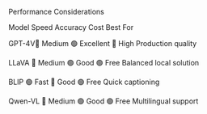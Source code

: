 Performance Considerations

Model	 Speed	  Accuracy	      Cost	       Best For

GPT-4V🔸 Medium	  🟢 Excellent	🔴 High	  Production quality

LLaVA	🔸 Medium	🟢 Good	    🟢 Free	  Balanced local solution

BLIP	🟢 Fast	  🔸 Good	     🟢 Free   	Quick captioning

Qwen-VL	🔸 Medium	🟢 Good	    🟢 Free	    Multilingual support 